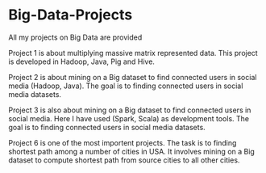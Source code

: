 # Big-Data-Projects
All my projects on Big Data are provided

Project 1 is about multiplying massive matrix represented data. This project is developed in Hadoop, Java, Pig and Hive.

Project 2 is about mining on a Big dataset to find connected users in social media (Hadoop, Java). The goal is to 
finding connected users in social media datasets.

Project 3 is also about mining on a Big dataset to find connected users in social media. Here I have used (Spark, Scala) as 
development tools. The goal is to finding connected users in social media datasets.

Project 6 is one of the most importent projects. The task is to finding shortest path among a number of cities in USA. It 
involves mining on a Big dataset to compute shortest path from source cities to all other cities. 

